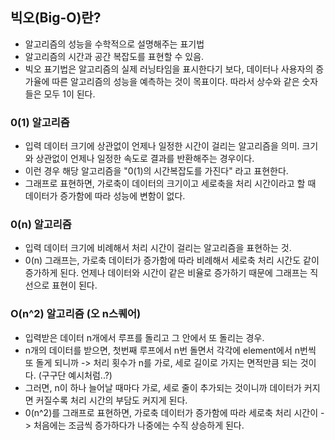 ## 빅오(Big-O)란?
- 알고리즘의 성능을 수학적으로 설명해주는 표기법 
- 알고리즘의 시간과 공간 복잡도를 표현할 수 있음.
- 빅오 표기법은 알고리즘의 실제 러닝타임을 표시한다기 보다, 데이터나 사용자의 증가율에 따른 알고리즘의 성능을 예측하는 것이 목표이다. 따라서 상수와 같은 숫자들은 모두 1이 된다. 

### 0(1) 알고리즘
- 입력 데이터 크기에 상관없이 언제나 일정한 시간이 걸리는 알고리즘을 의미. 크기와 상관없이 언제나 일정한 속도로 결과를 반환해주는 경우이다.
- 이런 경우 해당 알고리즘을 "0(1)의 시간복잡도를 가진다" 라고 표현한다.
- 그래프로 표현하면, 가로축이 데이터의 크기이고 세로축을 처리 시간이라고 할 때 데이터가 증가함에 따라 성능에 변함이 없다.


### 0(n) 알고리즘
- 입력 데이터 크기에 비례해서 처리 시간이 걸리는 알고리즘을 표현하는 것.
- 0(n) 그래프는, 가로축 데이터가 증가함에 따라 비례해서 세로축 처리 시간도 같이 증가하게 된다. 언제나 데이터와 시간이 같은 비율로 증가하기 때문에 그래프는 직선으로 표현이 된다. 


### O(n^2) 알고리즘 (오 n스퀘어)
- 입력받은 데이터 n개에서 루프를 돌리고 그 안에서 또 돌리는 경우.
- n개의 데이터를 받으면, 첫번째 루프에서 n번 돌면서 각각에 element에서 n번씩 또 돌게 되니까 -> 처리 횟수가 n를 가로, 세로 길이로 가지는 면적만큼 되는 것이다. (구구단 예시처럼..?)
- 그러면, n이 하나 늘어날 때마다 가로, 세로 줄이 추가되는 것이니까 데이터가 커지면 커질수록 처리 시간의 부담도 커지게 된다.
- 0(n^2)를 그래프로 표현하면, 가로축 데이터가 증가함에 따라 세로축 처리 시간이 -> 처음에는 조금씩 증가하다가 나중에는 수직 상승하게 된다. 
